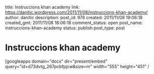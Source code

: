 title: Instruccions khan academy
link: https://danitic.wordpress.com/2011/11/08/instruccions-khan-academy/
author: danitic
description: 
post_id: 978
created: 2011/11/08 19:06:18
created_gmt: 2011/11/08 18:06:18
comment_status: open
post_name: instruccions-khan-academy
status: publish
post_type: post

# Instruccions khan academy

[googleapps domain="docs" dir="present/embed" query="id=d73dvtg_267pcbfpjcw&size=m" width="555" height="451" /